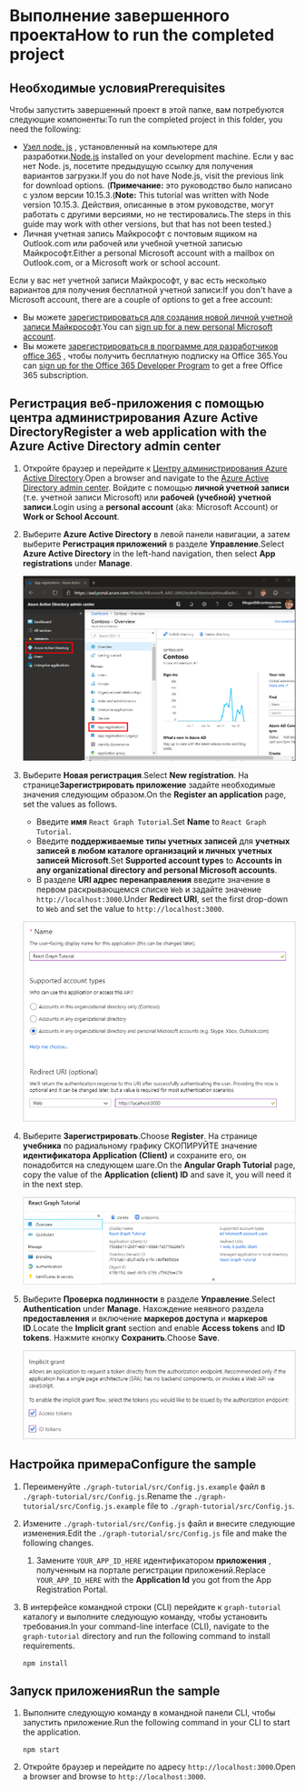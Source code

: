 # <a name="how-to-run-the-completed-project"></a><span data-ttu-id="f72ac-101">Выполнение завершенного проекта</span><span class="sxs-lookup"><span data-stu-id="f72ac-101">How to run the completed project</span></span>

## <a name="prerequisites"></a><span data-ttu-id="f72ac-102">Необходимые условия</span><span class="sxs-lookup"><span data-stu-id="f72ac-102">Prerequisites</span></span>

<span data-ttu-id="f72ac-103">Чтобы запустить завершенный проект в этой папке, вам потребуются следующие компоненты:</span><span class="sxs-lookup"><span data-stu-id="f72ac-103">To run the completed project in this folder, you need the following:</span></span>

- <span data-ttu-id="f72ac-104">[Узел node. js](https://nodejs.org) , установленный на компьютере для разработки.</span><span class="sxs-lookup"><span data-stu-id="f72ac-104">[Node.js](https://nodejs.org) installed on your development machine.</span></span> <span data-ttu-id="f72ac-105">Если у вас нет Node. js, посетите предыдущую ссылку для получения вариантов загрузки.</span><span class="sxs-lookup"><span data-stu-id="f72ac-105">If you do not have Node.js, visit the previous link for download options.</span></span> <span data-ttu-id="f72ac-106">(**Примечание:** это руководство было написано с узлом версии 10.15.3.</span><span class="sxs-lookup"><span data-stu-id="f72ac-106">(**Note:** This tutorial was written with Node version 10.15.3.</span></span> <span data-ttu-id="f72ac-107">Действия, описанные в этом руководстве, могут работать с другими версиями, но не тестировались.</span><span class="sxs-lookup"><span data-stu-id="f72ac-107">The steps in this guide may work with other versions, but that has not been tested.)</span></span>
- <span data-ttu-id="f72ac-108">Личная учетная запись Майкрософт с почтовым ящиком на Outlook.com или рабочей или учебной учетной записью Майкрософт.</span><span class="sxs-lookup"><span data-stu-id="f72ac-108">Either a personal Microsoft account with a mailbox on Outlook.com, or a Microsoft work or school account.</span></span>

<span data-ttu-id="f72ac-109">Если у вас нет учетной записи Майкрософт, у вас есть несколько вариантов для получения бесплатной учетной записи:</span><span class="sxs-lookup"><span data-stu-id="f72ac-109">If you don't have a Microsoft account, there are a couple of options to get a free account:</span></span>

- <span data-ttu-id="f72ac-110">Вы можете [зарегистрироваться для создания новой личной учетной записи Майкрософт](https://signup.live.com/signup?wa=wsignin1.0&rpsnv=12&ct=1454618383&rver=6.4.6456.0&wp=MBI_SSL_SHARED&wreply=https://mail.live.com/default.aspx&id=64855&cbcxt=mai&bk=1454618383&uiflavor=web&uaid=b213a65b4fdc484382b6622b3ecaa547&mkt=E-US&lc=1033&lic=1).</span><span class="sxs-lookup"><span data-stu-id="f72ac-110">You can [sign up for a new personal Microsoft account](https://signup.live.com/signup?wa=wsignin1.0&rpsnv=12&ct=1454618383&rver=6.4.6456.0&wp=MBI_SSL_SHARED&wreply=https://mail.live.com/default.aspx&id=64855&cbcxt=mai&bk=1454618383&uiflavor=web&uaid=b213a65b4fdc484382b6622b3ecaa547&mkt=E-US&lc=1033&lic=1).</span></span>
- <span data-ttu-id="f72ac-111">Вы можете [зарегистрироваться в программе для разработчиков office 365](https://developer.microsoft.com/office/dev-program) , чтобы получить бесплатную подписку на Office 365.</span><span class="sxs-lookup"><span data-stu-id="f72ac-111">You can [sign up for the Office 365 Developer Program](https://developer.microsoft.com/office/dev-program) to get a free Office 365 subscription.</span></span>

## <a name="register-a-web-application-with-the-azure-active-directory-admin-center"></a><span data-ttu-id="f72ac-112">Регистрация веб-приложения с помощью центра администрирования Azure Active Directory</span><span class="sxs-lookup"><span data-stu-id="f72ac-112">Register a web application with the Azure Active Directory admin center</span></span>

1. <span data-ttu-id="f72ac-113">Откройте браузер и перейдите к [Центру администрирования Azure Active Directory](https://aad.portal.azure.com).</span><span class="sxs-lookup"><span data-stu-id="f72ac-113">Open a browser and navigate to the [Azure Active Directory admin center](https://aad.portal.azure.com).</span></span> <span data-ttu-id="f72ac-114">Войдите с помощью **личной учетной записи** (т.е. учетной записи Microsoft) или **рабочей (учебной) учетной записи**.</span><span class="sxs-lookup"><span data-stu-id="f72ac-114">Login using a **personal account** (aka: Microsoft Account) or **Work or School Account**.</span></span>

1. <span data-ttu-id="f72ac-115">Выберите **Azure Active Directory** в левой панели навигации, а затем выберите **Регистрация приложений** в разделе **Управление**.</span><span class="sxs-lookup"><span data-stu-id="f72ac-115">Select **Azure Active Directory** in the left-hand navigation, then select **App registrations** under **Manage**.</span></span>

    ![<span data-ttu-id="f72ac-116">Снимок экрана с регистрациями приложений</span><span class="sxs-lookup"><span data-stu-id="f72ac-116">A screenshot of the App registrations</span></span> ](/tutorial/images/aad-portal-app-registrations.png)

1. <span data-ttu-id="f72ac-117">Выберите **Новая регистрация**.</span><span class="sxs-lookup"><span data-stu-id="f72ac-117">Select **New registration**.</span></span> <span data-ttu-id="f72ac-118">На странице**Зарегистрировать приложение** задайте необходимые значения следующим образом.</span><span class="sxs-lookup"><span data-stu-id="f72ac-118">On the **Register an application** page, set the values as follows.</span></span>

    - <span data-ttu-id="f72ac-119">Введите **имя** `React Graph Tutorial`.</span><span class="sxs-lookup"><span data-stu-id="f72ac-119">Set **Name** to `React Graph Tutorial`.</span></span>
    - <span data-ttu-id="f72ac-120">Введите **поддерживаемые типы учетных записей** для **учетных записей в любом каталоге организаций и личных учетных записей Microsoft**.</span><span class="sxs-lookup"><span data-stu-id="f72ac-120">Set **Supported account types** to **Accounts in any organizational directory and personal Microsoft accounts**.</span></span>
    - <span data-ttu-id="f72ac-121">В разделе **URI адрес перенаправления** введите значение в первом раскрывающемся списке `Web` и задайте значение `http://localhost:3000`.</span><span class="sxs-lookup"><span data-stu-id="f72ac-121">Under **Redirect URI**, set the first drop-down to `Web` and set the value to `http://localhost:3000`.</span></span>

    ![Снимок страницы "регистрация приложения"](/tutorial/images/aad-register-an-app.png)

1. <span data-ttu-id="f72ac-123">Выберите **Зарегистрировать**.</span><span class="sxs-lookup"><span data-stu-id="f72ac-123">Choose **Register**.</span></span> <span data-ttu-id="f72ac-124">На странице **учебника** по радиальному графику СКОПИРУЙТЕ значение **идентификатора Application (Client)** и сохраните его, он понадобится на следующем шаге.</span><span class="sxs-lookup"><span data-stu-id="f72ac-124">On the **Angular Graph Tutorial** page, copy the value of the **Application (client) ID** and save it, you will need it in the next step.</span></span>

    ![Снимок экрана с ИДЕНТИФИКАТОРом приложения для новой регистрации приложения](/tutorial/images/aad-application-id.png)

1. <span data-ttu-id="f72ac-126">Выберите **Проверка подлинности** в разделе **Управление**.</span><span class="sxs-lookup"><span data-stu-id="f72ac-126">Select **Authentication** under **Manage**.</span></span> <span data-ttu-id="f72ac-127">Нахождение неявного раздела **предоставления** и включение **маркеров доступа** и **маркеров ID**.</span><span class="sxs-lookup"><span data-stu-id="f72ac-127">Locate the **Implicit grant** section and enable **Access tokens** and **ID tokens**.</span></span> <span data-ttu-id="f72ac-128">Нажмите кнопку **Сохранить**.</span><span class="sxs-lookup"><span data-stu-id="f72ac-128">Choose **Save**.</span></span>

    ![Снимок экрана с неявным разделом предоставления](/tutorial/images/aad-implicit-grant.png)

## <a name="configure-the-sample"></a><span data-ttu-id="f72ac-130">Настройка примера</span><span class="sxs-lookup"><span data-stu-id="f72ac-130">Configure the sample</span></span>

1. <span data-ttu-id="f72ac-131">Переименуйте `./graph-tutorial/src/Config.js.example` файл в `./graph-tutorial/src/Config.js`.</span><span class="sxs-lookup"><span data-stu-id="f72ac-131">Rename the `./graph-tutorial/src/Config.js.example` file to `./graph-tutorial/src/Config.js`.</span></span>
1. <span data-ttu-id="f72ac-132">Измените `./graph-tutorial/src/Config.js` файл и внесите следующие изменения.</span><span class="sxs-lookup"><span data-stu-id="f72ac-132">Edit the `./graph-tutorial/src/Config.js` file and make the following changes.</span></span>
    1. <span data-ttu-id="f72ac-133">Замените `YOUR_APP_ID_HERE` идентификатором **приложения** , полученным на портале регистрации приложений.</span><span class="sxs-lookup"><span data-stu-id="f72ac-133">Replace `YOUR_APP_ID_HERE` with the **Application Id** you got from the App Registration Portal.</span></span>
1. <span data-ttu-id="f72ac-134">В интерфейсе командной строки (CLI) перейдите к `graph-tutorial` каталогу и выполните следующую команду, чтобы установить требования.</span><span class="sxs-lookup"><span data-stu-id="f72ac-134">In your command-line interface (CLI), navigate to the `graph-tutorial` directory and run the following command to install requirements.</span></span>

    ```Shell
    npm install
    ```

## <a name="run-the-sample"></a><span data-ttu-id="f72ac-135">Запуск приложения</span><span class="sxs-lookup"><span data-stu-id="f72ac-135">Run the sample</span></span>

1. <span data-ttu-id="f72ac-136">Выполните следующую команду в командной панели CLI, чтобы запустить приложение.</span><span class="sxs-lookup"><span data-stu-id="f72ac-136">Run the following command in your CLI to start the application.</span></span>

    ```Shell
    npm start
    ```

1. <span data-ttu-id="f72ac-137">Откройте браузер и перейдите по адресу `http://localhost:3000`.</span><span class="sxs-lookup"><span data-stu-id="f72ac-137">Open a browser and browse to `http://localhost:3000`.</span></span>